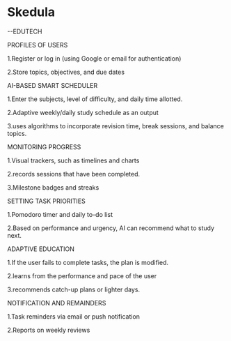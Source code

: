 # Skedula

--EDUTECH

PROFILES OF USERS

1.Register or log in (using Google or email for authentication)

2.Store topics, objectives, and due dates

AI-BASED SMART SCHEDULER

1.Enter the subjects, level of difficulty, and daily time allotted.

2.Adaptive weekly/daily study schedule as an output

3.uses algorithms to incorporate revision time, break sessions, and balance topics.

MONITORING PROGRESS

1.Visual trackers, such as timelines and charts

2.records sessions that have been completed.

3.Milestone badges and streaks

SETTING TASK PRIORITIES

1.Pomodoro timer and daily to-do list

2.Based on performance and urgency, AI can recommend what to study next.

ADAPTIVE EDUCATION

1.If the user fails to complete tasks, the plan is modified.

2.learns from the performance and pace of the user

3.recommends catch-up plans or lighter days.

NOTIFICATION AND REMAINDERS

1.Task reminders via email or push notification

2.Reports on weekly reviews
